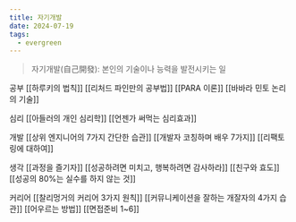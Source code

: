 ```yaml
---
title: 자기개발
date: 2024-07-19
tags:
  - evergreen
---
```

> 자기개발(自己開發): 본인의 기술이나 능력을 발전시키는 일

공부
[[하루키의 법칙]]
[[리처드 파인만의 공부법]]
[[PARA 이론]]
[[바바라 민토 논리의 기술]]

심리
[[아들러의 개인 심리학]]
[[언젠가 써먹는 심리효과]]

개발
[[상위 엔지니어의 7가지 간단한 습관]]
[[개발자 코칭하며 배우 7가지]]
[[리팩토링에 대하여]]

생각
[[과정을 즐기자]]
[[성공하려면 미치고, 행복하려면 감사하라]]
[[친구와 효도]]
[[성공의 80%는 실수를 하지 않는 것]]

커리어
[[찰리멍거의 커리어 3가지 원칙]]
[[커뮤니케이션을 잘하는 개잘자의 4가지 습관]]
[[어우르는 방법]]
[[면접준비 1~6]]
